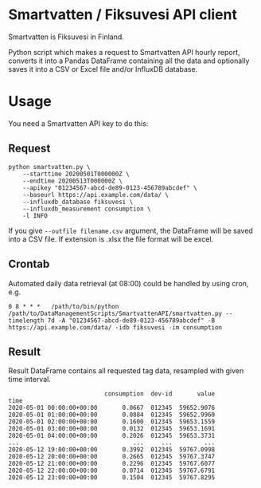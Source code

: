 # Smartvatten / Fiksuvesi API client

Smartvatten is Fiksuvesi in Finland.

Python script which makes a request to Smartvatten API hourly report,
converts it into a Pandas DataFrame containing all the data
and optionally saves it into a CSV or Excel file
and/or InfluxDB database.

# Usage

You need a Smartvatten API key to do this:

## Request

```
python smartvatten.py \
    --starttime 20200501T000000Z \
    --endtime 20200513T000000Z \
    --apikey "01234567-abcd-de89-0123-456789abcdef" \
    --baseurl https://api.example.com/data/ \
    --influxdb_database fiksuvesi \
    --influxdb_measurement consumption \
    -l INFO
``` 

If you give `--outfile filename.csv` argument, the DataFrame
will be saved into a CSV file. 
If extension is .xlsx the file format will be excel.

## Crontab

Automated daily data retrieval (at 08:00) 
could be handled by using cron, e.g.

```
0 8 * * *   /path/to/bin/python /path/to/DataManagementScripts/SmartvattenAPI/smartvatten.py --timelength 7d -A "01234567-abcd-de89-0123-456789abcdef" -B https://api.example.com/data/ -idb fiksuvesi -im consumption
```

## Result

Result DataFrame contains all requested tag data,
resampled with given time interval. 

``` 
                           consumption  dev-id       value
time                                                      
2020-05-01 00:00:00+00:00       0.0667  012345  59652.9076
2020-05-01 01:00:00+00:00       0.0884  012345  59652.9960
2020-05-01 02:00:00+00:00       0.1600  012345  59653.1559
2020-05-01 03:00:00+00:00       0.0132  012345  59653.1691
2020-05-01 04:00:00+00:00       0.2026  012345  59653.3731
...                                ...     ...         ...
2020-05-12 19:00:00+00:00       0.3992  012345  59767.0998
2020-05-12 20:00:00+00:00       0.2665  012345  59767.3747
2020-05-12 21:00:00+00:00       0.2296  012345  59767.6077
2020-05-12 22:00:00+00:00       0.0714  012345  59767.6791
2020-05-12 23:00:00+00:00       0.1504  012345  59767.8295
``` 
